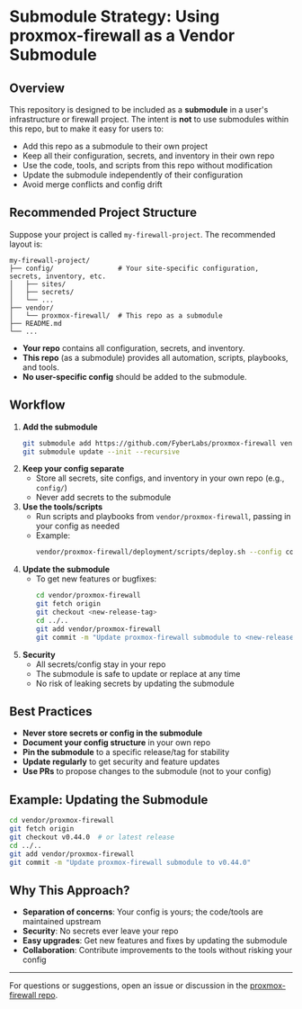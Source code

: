 # Submodule Strategy: Using proxmox-firewall as a Vendor Submodule

## Overview

This repository is designed to be included as a **submodule** in a user's infrastructure or firewall project. The intent is **not** to use submodules within this repo, but to make it easy for users to:
- Add this repo as a submodule to their own project
- Keep all their configuration, secrets, and inventory in their own repo
- Use the code, tools, and scripts from this repo without modification
- Update the submodule independently of their configuration
- Avoid merge conflicts and config drift

## Recommended Project Structure

Suppose your project is called `my-firewall-project`. The recommended layout is:

```
my-firewall-project/
├── config/                # Your site-specific configuration, secrets, inventory, etc.
│   ├── sites/
│   ├── secrets/
│   └── ...
├── vendor/
│   └── proxmox-firewall/  # This repo as a submodule
├── README.md
└── ...
```

- **Your repo** contains all configuration, secrets, and inventory.
- **This repo** (as a submodule) provides all automation, scripts, playbooks, and tools.
- **No user-specific config** should be added to the submodule.

## Workflow

1. **Add the submodule**
   ```bash
   git submodule add https://github.com/FyberLabs/proxmox-firewall vendor/proxmox-firewall
   git submodule update --init --recursive
   ```
2. **Keep your config separate**
   - Store all secrets, site configs, and inventory in your own repo (e.g., `config/`)
   - Never add secrets to the submodule
3. **Use the tools/scripts**
   - Run scripts and playbooks from `vendor/proxmox-firewall`, passing in your config as needed
   - Example:
     ```bash
     vendor/proxmox-firewall/deployment/scripts/deploy.sh --config config/sites/my-site.yml
     ```
4. **Update the submodule**
   - To get new features or bugfixes:
     ```bash
     cd vendor/proxmox-firewall
     git fetch origin
     git checkout <new-release-tag>
     cd ../..
     git add vendor/proxmox-firewall
     git commit -m "Update proxmox-firewall submodule to <new-release-tag>"
     ```
5. **Security**
   - All secrets/config stay in your repo
   - The submodule is safe to update or replace at any time
   - No risk of leaking secrets by updating the submodule

## Best Practices

- **Never store secrets or config in the submodule**
- **Document your config structure** in your own repo
- **Pin the submodule** to a specific release/tag for stability
- **Update regularly** to get security and feature updates
- **Use PRs** to propose changes to the submodule (not to your config)

## Example: Updating the Submodule

```bash
cd vendor/proxmox-firewall
git fetch origin
git checkout v0.44.0  # or latest release
cd ../..
git add vendor/proxmox-firewall
git commit -m "Update proxmox-firewall submodule to v0.44.0"
```

## Why This Approach?

- **Separation of concerns**: Your config is yours; the code/tools are maintained upstream
- **Security**: No secrets ever leave your repo
- **Easy upgrades**: Get new features and fixes by updating the submodule
- **Collaboration**: Contribute improvements to the tools without risking your config

---

For questions or suggestions, open an issue or discussion in the [proxmox-firewall repo](https://github.com/FyberLabs/proxmox-firewall). 